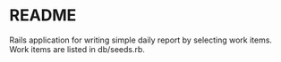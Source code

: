 # README

Rails application for writing simple daily report by selecting work items.
Work items are listed in db/seeds.rb.
